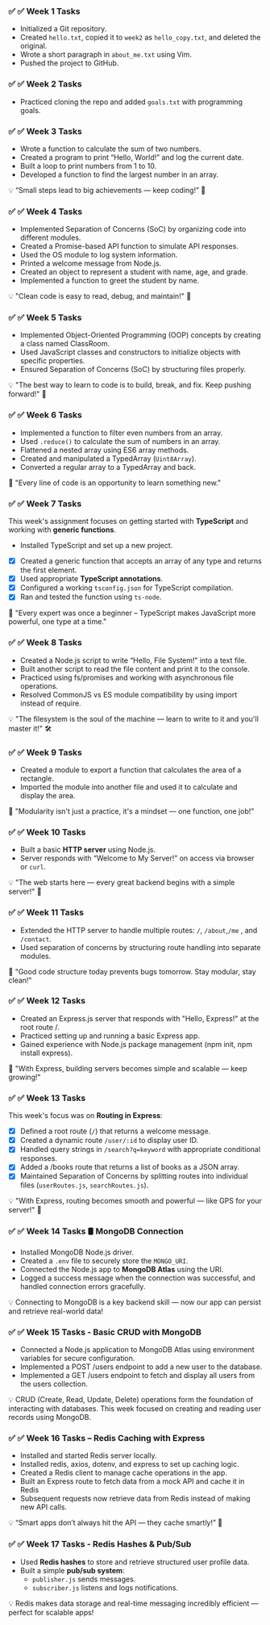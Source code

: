 ### ✅ ✅  Week 1 Tasks
- Initialized a Git repository.
- Created `hello.txt`, copied it to `week2` as `hello_copy.txt`, and deleted the original.
- Wrote a short paragraph in `about_me.txt` using Vim.
- Pushed the project to GitHub.

### ✅ ✅ Week 2 Tasks 
- Practiced cloning the repo and added `goals.txt` with programming goals.

### ✅ ✅  Week 3 Tasks
- Wrote a function to calculate the sum of two numbers.
- Created a program to print “Hello, World!” and log the current date.
- Built a loop to print numbers from 1 to 10.
- Developed a function to find the largest number in an array.

💡 “Small steps lead to big achievements — keep coding!” 🚀

### ✅ ✅  Week 4 Tasks
- Implemented Separation of Concerns (SoC) by organizing code into different modules.
- Created a Promise-based API function to simulate API responses.
- Used the OS module to log system information.
- Printed a welcome message from Node.js.
- Created an object to represent a student with name, age, and grade.
- Implemented a function to greet the student by name.

💡 "Clean code is easy to read, debug, and maintain!" 🚀

### ✅ ✅  Week 5 Tasks
- Implemented Object-Oriented Programming (OOP) concepts by creating a class named ClassRoom.
- Used JavaScript classes and constructors to initialize objects with specific properties.
- Ensured Separation of Concerns (SoC) by structuring files properly.

💡 "The best way to learn to code is to build, break, and fix. Keep pushing forward!" 🚀

### ✅ ✅ Week 6 Tasks
- Implemented a function to filter even numbers from an array.
- Used `.reduce()` to calculate the sum of numbers in an array.
- Flattened a nested array using ES6 array methods.
- Created and manipulated a TypedArray (`Uint8Array`).
- Converted a regular array to a TypedArray and back.

🚀 "Every line of code is an opportunity to learn something new."


### ✅ ✅ Week 7 Tasks
This week's assignment focuses on getting started with **TypeScript** and working with **generic functions**.
- Installed TypeScript and set up a new project.
- [x] Created a generic function that accepts an array of any type and returns the first element.
- [x] Used appropriate **TypeScript annotations**.
- [x] Configured a working `tsconfig.json` for TypeScript compilation.
- [x] Ran and tested the function using `ts-node`.

🚀  "Every expert was once a beginner – TypeScript makes JavaScript more powerful, one type at a time."

### ✅ ✅  Week 8 Tasks
- Created a Node.js script to write “Hello, File System!” into a text file.
- Built another script to read the file content and print it to the console.
- Practiced using fs/promises and working with asynchronous file operations.
- Resolved CommonJS vs ES module compatibility by using import instead of require.

💡 "The filesystem is the soul of the machine — learn to write to it and you'll master it!" 🛠️

### ✅ ✅  Week 9 Tasks
- Created a module to export a function that calculates the area of a rectangle.
- Imported the module into another file and used it to calculate and display the area.

🚀 "Modularity isn't just a practice, it's a mindset — one function, one job!"

### ✅ ✅  Week 10 Tasks
- Built a basic **HTTP server** using Node.js.
- Server responds with “Welcome to My Server!” on access via browser or `curl`.

💡 "The web starts here — every great backend begins with a simple server!" 🚀

### ✅ ✅  Week 11 Tasks
- Extended the HTTP server to handle multiple routes: `/`, `/about`,`/me` , and `/contact`.
- Used separation of concerns by structuring route handling into separate modules.

🚀 "Good code structure today prevents bugs tomorrow. Stay modular, stay clean!"

### ✅ ✅  Week 12 Tasks
- Created an Express.js server that responds with "Hello, Express!" at the root route /.
- Practiced setting up and running a basic Express app.
- Gained experience with Node.js package management (npm init, npm install express).

🚀 "With Express, building servers becomes simple and scalable — keep growing!"

### ✅ ✅  Week 13 Tasks
This week's focus was on **Routing in Express**:

- [x] Defined a root route (`/`) that returns a welcome message.
- [x] Created a dynamic route `/user/:id` to display user ID.
- [x] Handled query strings in `/search?q=keyword` with appropriate conditional responses.
- [x]  Added a /books route that returns a list of books as a JSON array.
- [x] Maintained Separation of Concerns by splitting routes into individual files (`userRoutes.js`, `searchRoutes.js`).

💡 "With Express, routing becomes smooth and powerful — like GPS for your server!" 🚀


### ✅ ✅ Week 14 Tasks 🛢️ MongoDB Connection
- Installed MongoDB Node.js driver.
- Created a `.env` file to securely store the `MONGO_URI`.
- Connected the Node.js app to **MongoDB Atlas** using the URI.
- Logged a success message when the connection was successful, and handled connection errors gracefully.

💡 Connecting to MongoDB is a key backend skill — now our app can persist and retrieve real-world data!

### ✅ ✅ Week 15 Tasks - Basic CRUD with MongoDB
- Connected a Node.js application to MongoDB Atlas using environment variables for secure configuration.
- Implemented a POST /users endpoint to add a new user to the database.
- Implemented a GET /users endpoint to fetch and display all users from the users collection.

💡 CRUD (Create, Read, Update, Delete) operations form the foundation of interacting with databases. This week focused on creating and reading user records using MongoDB.

### ✅ ✅ Week 16 Tasks – Redis Caching with Express
- Installed and started Redis server locally.
- Installed redis, axios, dotenv, and express to set up caching logic.
- Created a Redis client to manage cache operations in the app.
- Built an Express route to fetch data from a mock API and cache it in Redis
- Subsequent requests now retrieve data from Redis instead of making new API calls.

💡 “Smart apps don’t always hit the API — they cache smartly!” 🚀

### ✅ ✅ Week 17 Tasks - Redis Hashes & Pub/Sub
- Used **Redis hashes** to store and retrieve structured user profile data.
- Built a simple **pub/sub system**:
  - `publisher.js` sends messages.
  - `subscriber.js` listens and logs notifications.

💡 Redis makes data storage and real-time messaging incredibly efficient — perfect for scalable apps!
